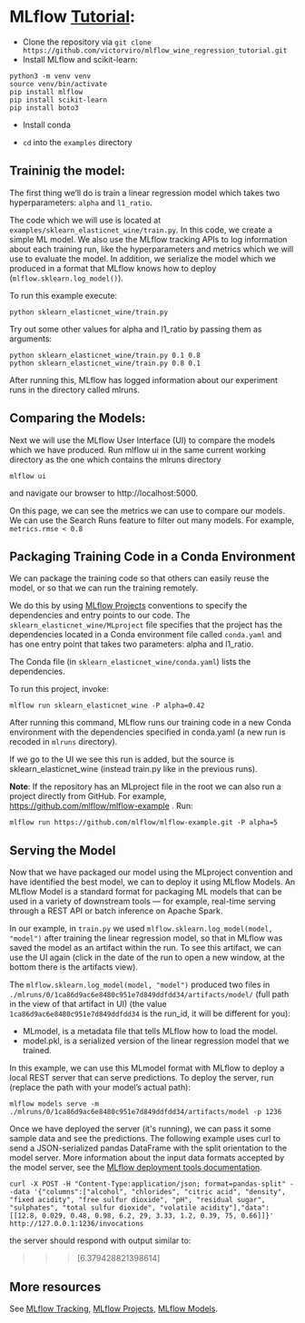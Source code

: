 
# MLflow [Tutorial](https://www.mlflow.org/docs/latest/tutorials-and-examples/tutorial.html): 


- Clone the repository via  `git clone https://github.com/victorviro/mlflow_wine_regression_tutorial.git`
- Install MLflow and scikit-learn:
```
python3 -m venv venv
source venv/bin/activate
pip install mlflow
pip install scikit-learn
pip install boto3
```
- Install conda

- `cd` into the `examples` directory 

## Traininig the model:


The first thing we’ll do is train a linear regression model which takes two hyperparameters: `alpha` and `l1_ratio`.

The code which we will use is located at `examples/sklearn_elasticnet_wine/train.py`.
In this code, we create a simple ML model. We also use the MLflow tracking APIs to log
information about each training run, like the hyperparameters and metrics which we will use to evaluate the model. In addition, we serialize the model which we produced in a format that MLflow knows how to deploy (`mlflow.sklearn.log_model()`).

To run this example execute:

```
python sklearn_elasticnet_wine/train.py
```

Try out some other values for alpha and l1_ratio by passing them as arguments:

```
python sklearn_elasticnet_wine/train.py 0.1 0.8
python sklearn_elasticnet_wine/train.py 0.8 0.1
```

After running this, MLflow has logged information about our experiment runs in the directory called mlruns.

## Comparing the Models:

Next we will use the MLflow User Interface (UI) to compare the models which we have produced. 
Run mlflow ui in the same current working directory as the one which contains the mlruns directory
```
mlflow ui
```

and navigate our browser to http://localhost:5000.

On this page, we can see the metrics we can use to compare our models. We can use the Search Runs feature to filter out many models. For example, `metrics.rmse < 0.8`


## Packaging Training Code in a Conda Environment

We can package the training code so that others can easily reuse the model,  or so that we can run the training remotely.

We do this by using [MLflow Projects](https://www.mlflow.org/docs/latest/projects.html) conventions to
specify the dependencies and entry points to our code. The `sklearn_elasticnet_wine/MLproject` file 
specifies that the project has the dependencies located in a Conda environment file called `conda.yaml` and has one entry point that takes two parameters: alpha and l1_ratio.

The Conda file (in `sklearn_elasticnet_wine/conda.yaml`) lists the dependencies.

To run this project, invoke:
```
mlflow run sklearn_elasticnet_wine -P alpha=0.42
```

After running this command, MLflow runs our training code in a new Conda environment with the dependencies specified in conda.yaml (a new run is recoded in `mlruns` directory).

If we go to the UI we see this run is added, but the source is sklearn_elasticnet_wine (instead train.py like in the previous runs).


**Note**: If the repository has an MLproject file in the root we can also run a project directly from GitHub. 
For example, https://github.com/mlflow/mlflow-example . Run:
```
mlflow run https://github.com/mlflow/mlflow-example.git -P alpha=5
```

## Serving the Model
Now that we have packaged our model using the MLproject convention and have identified the best model,
we can to deploy it using MLflow Models. An MLflow Model is a standard format for packaging ML models
that can be used in a variety of downstream tools — for example, real-time serving through a REST API or batch inference on Apache Spark.

In our example, in `train.py` we used `mlflow.sklearn.log_model(model, "model")` after training the linear regression model, so that in MLflow  was saved the model as an artifact within the run. To see this artifact, we can use the UI again (click in the date of the run to open a new window, at the bottom there is the artifacts view).

The `mlflow.sklearn.log_model(model, "model")` produced two files in
`./mlruns/0/1ca86d9ac6e8480c951e7d849ddfdd34/artifacts/model/` (full path in the view of that artifact in UI) (the value `1ca86d9ac6e8480c951e7d849ddfdd34` is the run_id, it will be different for you):
- MLmodel, is a metadata file that tells MLflow how to load the model. 
- model.pkl, is a serialized version of the linear regression model that we trained.

In this example, we can use this MLmodel format with MLflow to deploy a local REST server that
can serve predictions. To deploy the server, run (replace the path with your model’s actual path):
```
mlflow models serve -m ./mlruns/0/1ca86d9ac6e8480c951e7d849ddfdd34/artifacts/model -p 1236
```

Once we have deployed the server (it's running),  we can pass it some sample data and see the predictions. 
The following example uses curl to send a JSON-serialized pandas DataFrame with the split
orientation to the model server. More information about the input data formats accepted by the model server, see the [MLflow deployment tools documentation](https://www.mlflow.org/docs/latest/models.html#local-model-deployment).

```
curl -X POST -H "Content-Type:application/json; format=pandas-split" --data '{"columns":["alcohol", "chlorides", "citric acid", "density", "fixed acidity", "free sulfur dioxide", "pH", "residual sugar", "sulphates", "total sulfur dioxide", "volatile acidity"],"data":[[12.8, 0.029, 0.48, 0.98, 6.2, 29, 3.33, 1.2, 0.39, 75, 0.66]]}' http://127.0.0.1:1236/invocations
```
the server should respond with output similar to:
>>> [6.379428821398614]

## More resources

See [MLflow Tracking](https://www.mlflow.org/docs/latest/tracking.html), [MLflow Projects](https://www.mlflow.org/docs/latest/projects.html), [MLflow Models](https://www.mlflow.org/docs/latest/models.html).











